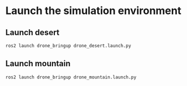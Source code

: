 # Launch the simulation environment
## Launch desert
```
ros2 launch drone_bringup drone_desert.launch.py
```
## Launch mountain
```
ros2 launch drone_bringup drone_mountain.launch.py
```
